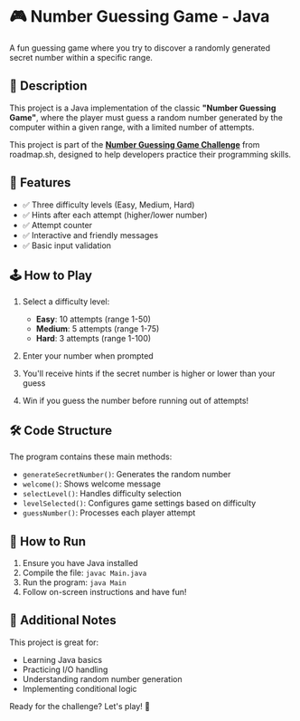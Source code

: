 # 🎮 Number Guessing Game - Java

A fun guessing game where you try to discover a randomly generated secret number within a specific range.

## 📝 Description

This project is a Java implementation of the classic **"Number Guessing Game"**, where the player must guess a random number generated by the computer within a given range, with a limited number of attempts.

This project is part of the **[Number Guessing Game Challenge](https://roadmap.sh/projects/number-guessing-game)** from roadmap.sh, designed to help developers practice their programming skills.

## 🎯 Features

- ✅ Three difficulty levels (Easy, Medium, Hard)
- ✅ Hints after each attempt (higher/lower number)
- ✅ Attempt counter
- ✅ Interactive and friendly messages
- ✅ Basic input validation

## 🕹️ How to Play

1. Select a difficulty level:
   - **Easy**: 10 attempts (range 1-50)
   - **Medium**: 5 attempts (range 1-75)
   - **Hard**: 3 attempts (range 1-100)

2. Enter your number when prompted

3. You'll receive hints if the secret number is higher or lower than your guess

4. Win if you guess the number before running out of attempts!

## 🛠️ Code Structure

The program contains these main methods:

- `generateSecretNumber()`: Generates the random number
- `welcome()`: Shows welcome message
- `selectLevel()`: Handles difficulty selection
- `levelSelected()`: Configures game settings based on difficulty
- `guessNumber()`: Processes each player attempt

## 🚀 How to Run

1. Ensure you have Java installed
2. Compile the file: `javac Main.java`
3. Run the program: `java Main`
4. Follow on-screen instructions and have fun!

## 📌 Additional Notes

This project is great for:
- Learning Java basics
- Practicing I/O handling
- Understanding random number generation
- Implementing conditional logic

Ready for the challenge? Let's play! 🚀
